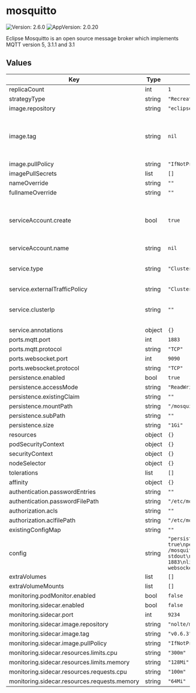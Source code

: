 # mosquitto

![Version: 2.6.0](https://img.shields.io/badge/Version-2.6.0-informational?style=flat-square) ![AppVersion: 2.0.20](https://img.shields.io/badge/AppVersion-2.0.20-informational?style=flat-square)

Eclipse Mosquitto is an open source message broker which implements MQTT version 5, 3.1.1 and 3.1

## Values

| Key | Type | Default | Description |
|-----|------|---------|-------------|
| replicaCount | int | `1` |  |
| strategyType | string | `"Recreate"` |  |
| image.repository | string | `"eclipse-mosquitto"` |  |
| image.tag | string | `nil` | Image tag of the container. defaults to chart appVersion |
| image.pullPolicy | string | `"IfNotPresent"` |  |
| imagePullSecrets | list | `[]` |  |
| nameOverride | string | `""` |  |
| fullnameOverride | string | `""` |  |
| serviceAccount.create | bool | `true` | Specifies whether a service account should be created |
| serviceAccount.name | string | `nil` |  |
| service.type | string | `"ClusterIP"` | Service type, defaults to ClusterIP |
| service.externalTrafficPolicy | string | `"Cluster"` |  |
| service.clusterIp | string | `""` | Ability to choose the Service IP (clusterIP) |
| service.annotations | object | `{}` |  |
| ports.mqtt.port | int | `1883` |  |
| ports.mqtt.protocol | string | `"TCP"` |  |
| ports.websocket.port | int | `9090` |  |
| ports.websocket.protocol | string | `"TCP"` |  |
| persistence.enabled | bool | `true` |  |
| persistence.accessMode | string | `"ReadWriteOnce"` |  |
| persistence.existingClaim | string | `""` |  |
| persistence.mountPath | string | `"/mosquitto/data"` |  |
| persistence.subPath | string | `""` |  |
| persistence.size | string | `"1Gi"` |  |
| resources | object | `{}` |  |
| podSecurityContext | object | `{}` |  |
| securityContext | object | `{}` |  |
| nodeSelector | object | `{}` |  |
| tolerations | list | `[]` |  |
| affinity | object | `{}` |  |
| authentication.passwordEntries | string | `""` |  |
| authentication.passwordFilePath | string | `"/etc/mosquitto/passwordfile"` |  |
| authorization.acls | string | `""` |  |
| authorization.aclfilePath | string | `"/etc/mosquitto/aclfile"` |  |
| existingConfigMap | string | `""` |  |
| config | string | `"persistence true\npersistence_location /mosquitto/data/\nlog_dest stdout\nlistener 1883\nlistener 9090\nprotocol websockets\n"` |  |
| extraVolumes | list | `[]` |  |
| extraVolumeMounts | list | `[]` |  |
| monitoring.podMonitor.enabled | bool | `false` |  |
| monitoring.sidecar.enabled | bool | `false` |  |
| monitoring.sidecar.port | int | `9234` |  |
| monitoring.sidecar.image.repository | string | `"nolte/mosquitto-exporter"` |  |
| monitoring.sidecar.image.tag | string | `"v0.6.3"` |  |
| monitoring.sidecar.image.pullPolicy | string | `"IfNotPresent"` |  |
| monitoring.sidecar.resources.limits.cpu | string | `"300m"` |  |
| monitoring.sidecar.resources.limits.memory | string | `"128Mi"` |  |
| monitoring.sidecar.resources.requests.cpu | string | `"100m"` |  |
| monitoring.sidecar.resources.requests.memory | string | `"64Mi"` |  |
